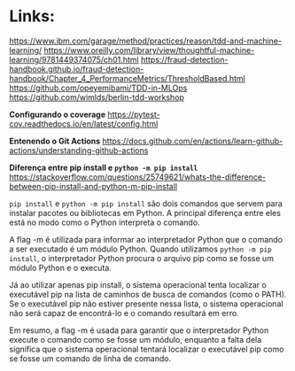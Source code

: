 # Links:

https://www.ibm.com/garage/method/practices/reason/tdd-and-machine-learning/
https://www.oreilly.com/library/view/thoughtful-machine-learning/9781449374075/ch01.html
https://fraud-detection-handbook.github.io/fraud-detection-handbook/Chapter_4_PerformanceMetrics/ThresholdBased.html
https://github.com/opeyemibami/TDD-in-MLOps
https://github.com/wimlds/berlin-tdd-workshop

**Configurando o coverage**
https://pytest-cov.readthedocs.io/en/latest/config.html

**Entenendo o Git Actions**
https://docs.github.com/en/actions/learn-github-actions/understanding-github-actions

**Diferença entre pip install e `python -m pip install`**
https://stackoverflow.com/questions/25749621/whats-the-difference-between-pip-install-and-python-m-pip-install

`pip install` e `python -m pip install` são dois comandos que servem para instalar pacotes ou bibliotecas em Python. A principal diferença entre eles está no modo como o Python interpreta o comando.

A flag -m é utilizada para informar ao interpretador Python que o comando a ser executado é um módulo Python. Quando utilizamos `python -m pip install`, o interpretador Python procura o arquivo pip como se fosse um módulo Python e o executa.

Já ao utilizar apenas pip install, o sistema operacional tenta localizar o executável pip na lista de caminhos de busca de comandos (como o PATH). Se o executável pip não estiver presente nessa lista, o sistema operacional não será capaz de encontrá-lo e o comando resultará em erro.

Em resumo, a flag -m é usada para garantir que o interpretador Python execute o comando como se fosse um módulo, enquanto a falta dela significa que o sistema operacional tentará localizar o executável pip como se fosse um comando de linha de comando.